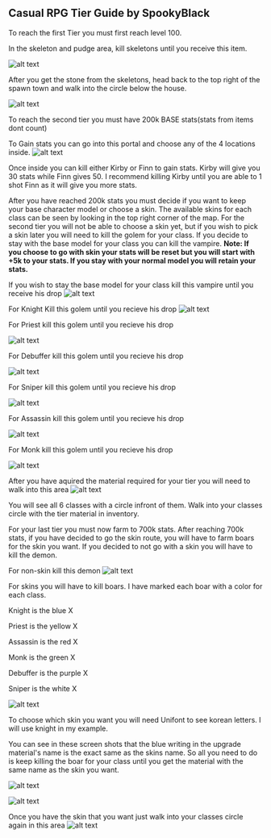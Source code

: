 ## Casual RPG Tier Guide by SpookyBlack

To reach the first Tier you must first reach level 100.

In the skeleton and pudge area, kill skeletons until you receive this item.

![alt text](https://i.gyazo.com/a354e7822fc7918533cddc79fc12cce0.png)

After you get the stone from the skeletons, head back to the top right of the spawn town and walk into the circle below the house.

![alt text](https://i.gyazo.com/0b9452eae46ee8d445153905e2c14d02.png)


To reach the second tier you must have 200k BASE stats(stats from items dont count)

To Gain stats you can go into this portal and choose any of the 4 locations inside.
![alt text](https://i.gyazo.com/699f21d2538b856517e9f0834333ac0a.png)

Once inside you can kill either Kirby or Finn to gain stats. Kirby will give you 30 stats while Finn gives 50. I recommend killing Kirby until you are able to 1 shot Finn as it will give you more stats.

After you have reached 200k stats you must decide if you want to keep your base character model or choose a skin. The available skins for each class can be seen by looking in the top right corner of the map. For the second tier you will not be able to choose a skin yet, but if you wish to pick a skin later you will need to kill the golem for your class. If you decide to stay with the base model for your class you can kill the vampire. **Note: If you choose to go with skin your stats will be reset but you will start with +5k to your stats. If you stay with your normal model you will retain your stats.**

If you wish to stay the base model for your class kill this vampire until you receive his drop
![alt text](https://i.gyazo.com/7698c1d5cac2b1334b78901bbe7b5c88.jpg)

For Knight Kill this golem until you recieve his drop
![alt text](https://i.gyazo.com/5cbb8ce0d14d6d1fb8ebc24b972784e7.png)

For Priest kill this golem until you recieve his drop

![alt text](https://i.gyazo.com/f65ed45bda1a2eff55ff58005f533c45.jpg)

For Debuffer kill this golem until you recieve his drop

![alt text](https://i.gyazo.com/e9c85a9bd641f671b7ebbacbcf54b6d9.jpg)

For Sniper kill this golem until you recieve his drop

![alt text](https://i.gyazo.com/a9948c821d8505067f88349b8e9d12fb.png)

For Assassin kill this golem until you recieve his drop

![alt text](https://i.gyazo.com/4c51077ff3c275022078e8c70b3de053.png)

For Monk kill this golem until you recieve his drop

![alt text](https://i.gyazo.com/256b1bbf33538bfb952306514d0a5682.png)

After you have aquired the material required for your tier you will need to walk into this area
![alt text](https://i.gyazo.com/88e2e35d8b523d480038b9d37de165fa.png)

You will see all 6 classes with a circle infront of them. Walk into your classes circle with the tier material in inventory.


For your last tier you must now farm to 700k stats. After reaching 700k stats, if you have decided to go the skin route, you will have to farm boars for the skin you want. If you decided to not go with a skin you will have to kill the demon.

For non-skin kill this demon
![alt text](https://i.gyazo.com/c01fba2f1352624277387ca20f9f4bef.jpg)

For skins you will have to kill boars. I have marked each boar with a color for each class. 

Knight is the blue X

Priest is the yellow X

Assassin is the red X

Monk is the green X

Debuffer is the purple X

Sniper is the white X

![alt text](https://i.gyazo.com/a9856ef2f20ce6337f05f47dc0ed1fd2.png)

To choose which skin you want you will need Unifont to see korean letters. I will use knight in my example.

You can see in these screen shots that the blue writing in the upgrade material's name is the exact same as the skins name. So all you need to do is keep killing the boar for your class until you get the material with the same name as the skin you want.

![alt text](https://i.gyazo.com/6520ad181f18f464b94d2d2ef7307f94.png)

![alt text](https://i.gyazo.com/e52c3e98015787557ce77d44ae2ffb49.png)

Once you have the skin that you want just walk into your classes circle again in this area
![alt text](https://i.gyazo.com/88e2e35d8b523d480038b9d37de165fa.png)
